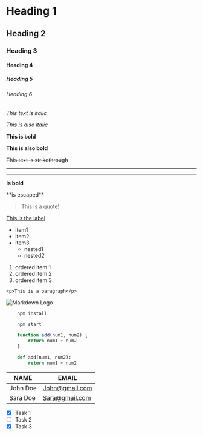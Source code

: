 <!-- Headings -->
# Heading 1
## Heading 2
### Heading 3
#### Heading 4
##### Heading 5
###### Heading 6

<!-- Emphasis -->
*This text is italic*

_This is also italic_

**This is bold**

__This is also bold__

<!-- Strikethrough -->
~~This text is strikethrough~~

<!-- Horizontal Rule -->
---
___

<!-- Escape Characters -->
**Is bold** 

\*\*is escaped\*\*

<!-- Blockquote -->
> This is a quote!

<!-- Links -->
[This is the label](https://youtube.com "This is the tooltip")

<!-- Unordered Lists -->
* item1
* item2
* item3
  * nested1
  * nested2

<!-- Ordered List -->
1. ordered item 1
2. ordered item 2
3. ordered item 3

<!-- Inline Code Block -->
`<p>This is a paragraph</p>`

<!-- Image -->
![Markdown Logo](https://markdown-here.com/img/icon256.png)

<!-- GITHUB -->

<!-- CODEBLOCK -->
```bash
    npm install

    npm start
```
```javascript
    function add(num1, num2) {
        return num1 + num2
    }
```
```python
    def add(num1, num2):
        return num1 + num2
```

<!-- Tables -->
| NAME     | EMAIL          |
| -------- | -------------- |
| John Doe | John@gmail.com |
| Sara Doe | Sara@gmail.com |

<!-- Task List -->
* [x] Task 1
* [ ] Task 2
* [x] Task 3 
